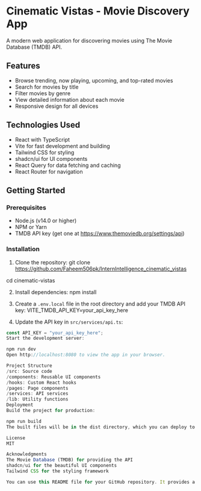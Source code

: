 # Cinematic Vistas - Movie Discovery App

A modern web application for discovering movies using The Movie Database (TMDB) API.

## Features

- Browse trending, now playing, upcoming, and top-rated movies
- Search for movies by title
- Filter movies by genre
- View detailed information about each movie
- Responsive design for all devices

## Technologies Used

- React with TypeScript
- Vite for fast development and building
- Tailwind CSS for styling
- shadcn/ui for UI components
- React Query for data fetching and caching
- React Router for navigation

## Getting Started

### Prerequisites

- Node.js (v14.0 or higher)
- NPM or Yarn
- TMDB API key (get one at https://www.themoviedb.org/settings/api)

### Installation

1. Clone the repository:
git clone https://github.com/Faheem506pk/InternIntelligence_cinematic_vistas 

cd cinematic-vistas


2. Install dependencies:
npm install


3. Create a `.env.local` file in the root directory and add your TMDB API key:
VITE_TMDB_API_KEY=your_api_key_here


4. Update the API key in `src/services/api.ts`:
```typescript
const API_KEY = "your_api_key_here";
Start the development server:

npm run dev
Open http://localhost:8080 to view the app in your browser.

Project Structure
/src: Source code
/components: Reusable UI components
/hooks: Custom React hooks
/pages: Page components
/services: API services
/lib: Utility functions
Deployment
Build the project for production:

npm run build
The built files will be in the dist directory, which you can deploy to your preferred hosting service.

License
MIT

Acknowledgments
The Movie Database (TMDB) for providing the API
shadcn/ui for the beautiful UI components
Tailwind CSS for the styling framework

You can use this README file for your GitHub repository. It provides a comprehensive overview of your project, including features, technologies used, installation instructions, and project structure.
